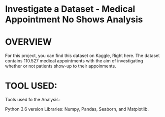 # Investigate a Dataset - Medical Appointment No Shows Analysis
# OVERVIEW

For this project, you can find this dataset on Kaggle, Right here. The dataset contains 110.527 medical appointments with the aim of investigating whether or not patients show-up to their appoinments.
# TOOL USED:

Tools used fo the Analysis:

Python 3.6 version
Libraries: Numpy, Pandas, Seaborn, and Matplotlib.
